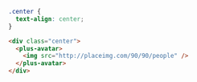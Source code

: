 ```css [style]
.center {
  text-align: center;
}
```

```html [template]
<div class="center">
  <plus-avatar>
    <img src="http://placeimg.com/90/90/people" />
  </plus-avatar>
</div>
```
